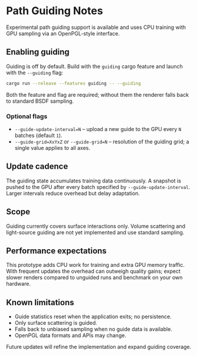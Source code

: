# Path Guiding Notes

Experimental path guiding support is available and uses CPU training with GPU sampling via an OpenPGL-style interface.

## Enabling guiding

Guiding is off by default. Build with the `guiding` cargo feature and launch with the `--guiding` flag:

```bash
cargo run --release --features guiding -- --guiding
```

Both the feature and flag are required; without them the renderer falls back to standard BSDF sampling.

### Optional flags

- `--guide-update-interval=N` – upload a new guide to the GPU every `N` batches (default `1`).
- `--guide-grid=XxYxZ` or `--guide-grid=N` – resolution of the guiding grid; a single value applies to all axes.

## Update cadence

The guiding state accumulates training data continuously. A snapshot is pushed to the GPU after every batch specified by `--guide-update-interval`. Larger intervals reduce overhead but delay adaptation.

## Scope

Guiding currently covers surface interactions only. Volume scattering and light-source guiding are not yet implemented and use standard sampling.

## Performance expectations

This prototype adds CPU work for training and extra GPU memory traffic. With frequent updates the overhead can outweigh quality gains; expect slower renders compared to unguided runs and benchmark on your own hardware.

## Known limitations

- Guide statistics reset when the application exits; no persistence.
- Only surface scattering is guided.
- Falls back to unbiased sampling when no guide data is available.
- OpenPGL data formats and APIs may change.

Future updates will refine the implementation and expand guiding coverage.
